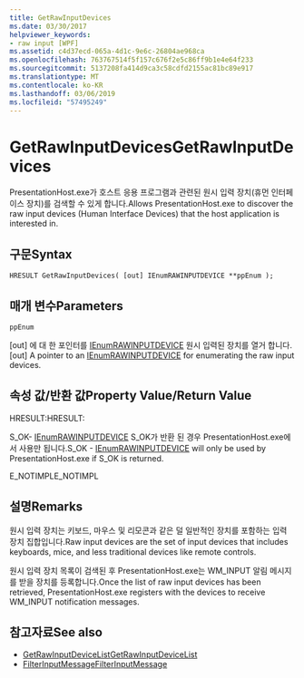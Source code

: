 ```yaml
---
title: GetRawInputDevices
ms.date: 03/30/2017
helpviewer_keywords:
- raw input [WPF]
ms.assetid: c4d37ecd-065a-4d1c-9e6c-26804ae968ca
ms.openlocfilehash: 763767514f5f157c676f2e5c86ff9b1e4e64f233
ms.sourcegitcommit: 5137208fa414d9ca3c58cdfd2155ac81bc89e917
ms.translationtype: MT
ms.contentlocale: ko-KR
ms.lasthandoff: 03/06/2019
ms.locfileid: "57495249"
---
```

# <a name="getrawinputdevices"></a><span data-ttu-id="9f580-102">GetRawInputDevices</span><span class="sxs-lookup"><span data-stu-id="9f580-102">GetRawInputDevices</span></span>
<span data-ttu-id="9f580-103">PresentationHost.exe가 호스트 응용 프로그램과 관련된 원시 입력 장치(휴먼 인터페이스 장치)를 검색할 수 있게 합니다.</span><span class="sxs-lookup"><span data-stu-id="9f580-103">Allows PresentationHost.exe to discover the raw input devices (Human Interface Devices) that the host application is interested in.</span></span>  
  
## <a name="syntax"></a><span data-ttu-id="9f580-104">구문</span><span class="sxs-lookup"><span data-stu-id="9f580-104">Syntax</span></span>  
  
```  
HRESULT GetRawInputDevices( [out] IEnumRAWINPUTDEVICE **ppEnum );  
```  
  
## <a name="parameters"></a><span data-ttu-id="9f580-105">매개 변수</span><span class="sxs-lookup"><span data-stu-id="9f580-105">Parameters</span></span>  
 `ppEnum`  
  
 <span data-ttu-id="9f580-106">[out] 에 대 한 포인터를 [IEnumRAWINPUTDEVICE](ienumrawinputdevice.md) 원시 입력된 장치를 열거 합니다.</span><span class="sxs-lookup"><span data-stu-id="9f580-106">[out] A pointer to an [IEnumRAWINPUTDEVICE](ienumrawinputdevice.md) for enumerating the raw input devices.</span></span>  
  
## <a name="property-valuereturn-value"></a><span data-ttu-id="9f580-107">속성 값/반환 값</span><span class="sxs-lookup"><span data-stu-id="9f580-107">Property Value/Return Value</span></span>  
 <span data-ttu-id="9f580-108">HRESULT:</span><span class="sxs-lookup"><span data-stu-id="9f580-108">HRESULT:</span></span>  
  
 <span data-ttu-id="9f580-109">S_OK- [IEnumRAWINPUTDEVICE](ienumrawinputdevice.md) S_OK가 반환 된 경우 PresentationHost.exe에서 사용만 됩니다.</span><span class="sxs-lookup"><span data-stu-id="9f580-109">S_OK - [IEnumRAWINPUTDEVICE](ienumrawinputdevice.md) will only be used by PresentationHost.exe if S_OK is returned.</span></span>  
  
 <span data-ttu-id="9f580-110">E_NOTIMPL</span><span class="sxs-lookup"><span data-stu-id="9f580-110">E_NOTIMPL</span></span>  
  
## <a name="remarks"></a><span data-ttu-id="9f580-111">설명</span><span class="sxs-lookup"><span data-stu-id="9f580-111">Remarks</span></span>  
 <span data-ttu-id="9f580-112">원시 입력 장치는 키보드, 마우스 및 리모콘과 같은 덜 일반적인 장치를 포함하는 입력 장치 집합입니다.</span><span class="sxs-lookup"><span data-stu-id="9f580-112">Raw input devices are the set of input devices that includes keyboards, mice, and less traditional devices like remote controls.</span></span>  
  
 <span data-ttu-id="9f580-113">원시 입력 장치 목록이 검색된 후 PresentationHost.exe는 WM_INPUT 알림 메시지를 받을 장치를 등록합니다.</span><span class="sxs-lookup"><span data-stu-id="9f580-113">Once the list of raw input devices has been retrieved, PresentationHost.exe registers with the devices to receive WM_INPUT notification messages.</span></span>  
  
## <a name="see-also"></a><span data-ttu-id="9f580-114">참고자료</span><span class="sxs-lookup"><span data-stu-id="9f580-114">See also</span></span>
- [<span data-ttu-id="9f580-115">GetRawInputDeviceList</span><span class="sxs-lookup"><span data-stu-id="9f580-115">GetRawInputDeviceList</span></span>](/windows/desktop/api/winuser/nf-winuser-getrawinputdevicelist)
- [<span data-ttu-id="9f580-116">FilterInputMessage</span><span class="sxs-lookup"><span data-stu-id="9f580-116">FilterInputMessage</span></span>](filterinputmessage.md)
